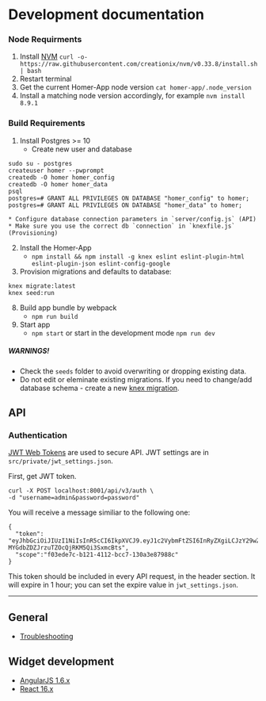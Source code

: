 # Development documentation

### Node Requirments
1. Install [NVM](https://github.com/creationix/nvm) `curl -o- https://raw.githubusercontent.com/creationix/nvm/v0.33.8/install.sh | bash`
2. Restart terminal
3. Get the current Homer-App node version `cat homer-app/.node_version`
4. Install a matching node version accordingly, for example `nvm install 8.9.1`

### Build Requirements

1. Install Postgres >= 10
    * Create new user and database
```
sudo su - postgres
createuser homer --pwprompt
createdb -O homer homer_config
createdb -O homer homer_data
psql
postgres=# GRANT ALL PRIVILEGES ON DATABASE "homer_config" to homer;
postgres=# GRANT ALL PRIVILEGES ON DATABASE "homer_data" to homer;
```
    * Configure database connection parameters in `server/config.js` (API)
    * Make sure you use the correct db `connection` in `knexfile.js` (Provisioning)
2. Install the Homer-App
    * `npm install && npm install -g knex eslint eslint-plugin-html eslint-plugin-json eslint-config-google`
3. Provision migrations and defaults to database:
```
knex migrate:latest
knex seed:run
```
8. Build app bundle by webpack 
    * `npm run build`
9. Start app 
    * `npm start` or start in the development mode `npm run dev`  


##### **WARNINGS!** 
* Check the `seeds` folder to avoid overwriting or dropping existing data. 
* Do not edit or eleminate existing migrations. If you need to change/add database schema - create a new [knex migration](http://perkframework.com/v1/guides/database-migrations-knex.html). 


## API
### Authentication
[JWT Web Tokens](https://jwt.io/introduction/) are used to secure API. JWT settings are in `src/private/jwt_settings.json`.

First, get JWT token.
```
curl -X POST localhost:8001/api/v3/auth \
-d "username=admin&password=password"
```
You will receive a message similiar to the following one:
```
{
  "token": "eyJhbGciOiJIUzI1NiIsInR5cCI6IkpXVCJ9.eyJ1c2VybmFtZSI6InRyZXgiLCJzY29wZSI6ImYwM2VkZTdjLWIxMjEtNDExMi1iY2M3LTEzMGEzZTg3OTg4YyIsImlhdCI6MTUwNzUzMDc1OSwiZXhwIjoxNTA3NTM0MzU5fQ.iDkeBJfPfj-MYGdbZDZJrzuTZOcQjRKM5Qi3SxmcBts",
  "scope":"f03ede7c-b121-4112-bcc7-130a3e87988c"
}
```
This token should be included in every API request, in the header section. It will expire in 1 hour; you can set the expire value in `jwt_settings.json`.

-------

## General
- [Troubleshooting](troubleshooting.md)

## Widget development
- [AngularJS 1.6.x](angularjs_widget_dev.md)
- [React 16.x](react_widget_dev.md)

